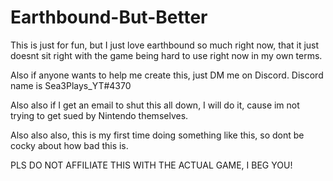 # Earthbound-But-Better

This is just for fun, but I just love earthbound so much right now, that it just doesnt sit right with the game being hard to use right now in my own terms.

Also if anyone wants to help me create this, just DM me on Discord. 
Discord name is Sea3Plays_YT#4370

Also also if I get an email to shut this all down, I will do it, cause im not trying to get sued by Nintendo themselves.

Also also also, this is my first time doing something like this, so dont be cocky about how bad this is.

PLS DO NOT AFFILIATE THIS WITH THE ACTUAL GAME, I BEG YOU!
